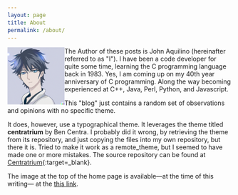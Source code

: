 ```yaml
---
layout: page
title: About
permalink: /about/
---
```


<img src="/assets/anime-avatar.png" alt="Avatar produced by DALL-E 2" title="Avatar produced by DALL-E 2" width="128" style="width: 128px; float: left;" height="128" />
The Author of these posts is John Aquilino (hereinafter referred to as "I").
I have been a code developer for quite some time, learning the C programming language back in 1983.
Yes, I am coming up on my 40th year anniversary of C programming.
Along the way becoming experienced at C++, Java, Perl, Python, and Javascript.

This "blog" just contains a random set of observations and opinions with no specific theme.

It does, however, use a typographical theme.
It leverages the theme titled **centratrium** by Ben Centra.
I probably did it wrong, by retrieving the theme from its repository, and
just copying the files into my own repository, but there it is.
Tried to make it work as a remote_theme, but I seemed to have made one or more mistakes.
The source repository can be found at [Centratrium](https://github.com/bencentra/centrarium){:target=_blank}.

The image at the top of the home page is available&#8212;at the time of this writing&#8212;
at the [this link](https://pxhere.com/en/photo/870570?utm_content=shareClip&utm_medium=referral&utm_source=pxhere).

